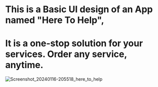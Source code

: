 # This is a Basic UI design of an App named "Here To Help",

# It is a one-stop solution for your services. Order any service, anytime.


![Screenshot_20240116-205518_here_to_help](https://github.com/WhyisSuhaib/hereToHelp/assets/42011643/36c7673a-ed74-4d05-932f-9c698cb7f0d7)
